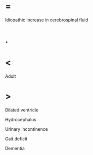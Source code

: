 # =

Idiopathic increase in cerebrospinal fluid

# .

# <

Adult

# >

Dilated ventricle

Hydrocephalus

Urinary incontinence

Gait deficit

Dementia
